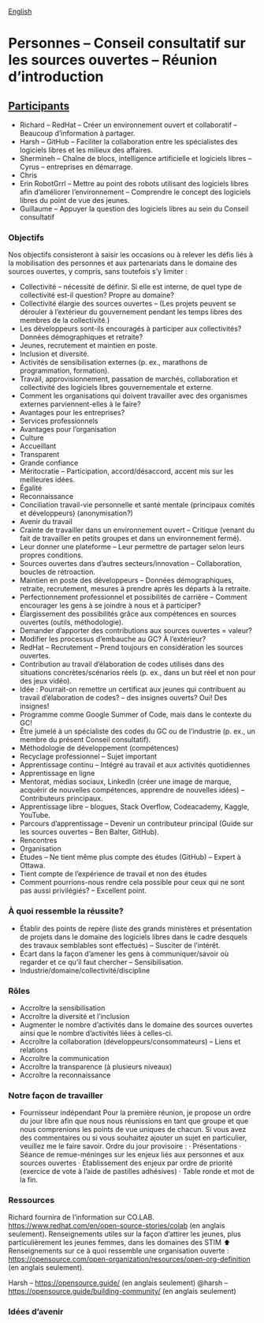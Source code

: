 [English](https://github.com/canada-ca/OS-Advisory_Conseil-SO/blob/master/en/Working_Group_People/2018-05-14.md#people---open-source-advisory-board---introductory-meeting)

# Personnes – Conseil consultatif sur les sources ouvertes – Réunion d’introduction
## [Participants](People.md)
* Richard – RedHat – Créer un environnement ouvert et collaboratif – Beaucoup d’information à partager.
* Harsh – GitHub – Faciliter la collaboration entre les spécialistes des logiciels libres et les milieux des affaires.
* Shermineh – Chaîne de blocs, intelligence artificielle et logiciels libres – Cyrus – entreprises en démarrage.
* Chris
* Erin RobotGrrl – Mettre au point des robots utilisant des logiciels libres afin d’améliorer l’environnement – Comprendre le concept des logiciels libres du point de vue des jeunes.
* Guillaume – Appuyer la question des logiciels libres au sein du Conseil consultatif

### Objectifs

Nos objectifs consisteront à saisir les occasions ou à relever les défis liés à la mobilisation des personnes et aux partenariats dans le domaine des sources ouvertes, y compris, sans toutefois s’y limiter :
* Collectivité – nécessité de définir. Si elle est interne, de quel type de collectivité est-il question? Propre au domaine?
* Collectivité élargie des sources ouvertes – (Les projets peuvent se dérouler à l’extérieur du gouvernement pendant les temps libres des membres de la collectivité.)
* Les développeurs sont-ils encouragés à participer aux collectivités? Données démographiques et retraite?
* Jeunes, recrutement et maintien en poste.
* Inclusion et diversité.
* Activités de sensibilisation externes (p. ex., marathons de programmation, formation).
* Travail, approvisionnement, passation de marchés, collaboration et collectivité des logiciels libres gouvernementale et externe.
* Comment les organisations qui doivent travailler avec des organismes externes parviennent-elles à le faire?
* Avantages pour les entreprises?
* Services professionnels
* Avantages pour l’organisation
* Culture
* Accueillant
* Transparent
* Grande confiance
* Méritocratie – Participation, accord/désaccord, accent mis sur les meilleures idées.
* Égalité
* Reconnaissance
* Conciliation travail-vie personnelle et santé mentale (principaux comités et développeurs) (anonymisation?)
* Avenir du travail
* Crainte de travailler dans un environnement ouvert – Critique (venant du fait de travailler en petits groupes et dans un environnement fermé).
* Leur donner une plateforme – Leur permettre de partager selon leurs propres conditions.
* Sources ouvertes dans d’autres secteurs/innovation – Collaboration, boucles de rétroaction.
* Maintien en poste des développeurs – Données démographiques, retraite, recrutement, mesures à prendre après les départs à la retraite.
* Perfectionnement professionnel et possibilités de carrière – Comment encourager les gens à se joindre à nous et à participer?
* Élargissement des possibilités grâce aux compétences en sources ouvertes (outils, méthodologie).
* Demander d’apporter des contributions aux sources ouvertes = valeur?
* Modifier les processus d’embauche au GC? À l’extérieur?
* RedHat – Recrutement – Prend toujours en considération les sources ouvertes.
* Contribution au travail d’élaboration de codes utilisés dans des situations concrètes/scénarios réels (p. ex., dans un but réel et non pour des jeux vidéo).
* Idée : Pourrait-on remettre un certificat aux jeunes qui contribuent au travail d’élaboration de codes? – des insignes ouverts? Oui! Des insignes! 
* Programme comme Google Summer of Code, mais dans le contexte du GC!
* Être jumelé à un spécialiste des codes du GC ou de l’industrie (p. ex., un membre du présent Conseil consultatif).
* Méthodologie de développement (compétences)
* Recyclage professionnel – Sujet important
* Apprentissage continu – Intégré au travail et aux activités quotidiennes
* Apprentissage en ligne
* Mentorat, médias sociaux, LinkedIn (créer une image de marque, acquérir de nouvelles compétences, apprendre de nouvelles idées) – Contributeurs principaux.
* Apprentissage libre – blogues, Stack Overflow, Codeacademy, Kaggle, YouTube.
* Parcours d’apprentissage – Devenir un contributeur principal (Guide sur les sources ouvertes – Ben Balter, GitHub).
* Rencontres
* Organisation
* Études – Ne tient même plus compte des études (GitHub) – Expert à Ottawa.
* Tient compte de l’expérience de travail et non des études
* Comment pourrions-nous rendre cela possible pour ceux qui ne sont pas aussi privilégiés? – Excellent point.

### À quoi ressemble la réussite?
* Établir des points de repère (liste des grands ministères et présentation de projets dans le domaine des logiciels libres dans le cadre desquels des travaux semblables sont effectués) – Susciter de l’intérêt.
* Écart dans la façon d’amener les gens à communiquer/savoir où regarder et ce qu’il faut chercher – Sensibilisation.
* Industrie/domaine/collectivité/discipline

### Rôles
* Accroître la sensibilisation
* Accroître la diversité et l’inclusion
* Augmenter le nombre d’activités dans le domaine des sources ouvertes ainsi que le nombre d’activités liées à celles-ci.
* Accroître la collaboration (développeurs/consommateurs) – Liens et relations
* Accroître la communication
* Accroître la transparence (à plusieurs niveaux)
* Accroître la reconnaissance

### Notre façon de travailler
* Fournisseur indépendant
Pour la première réunion, je propose un ordre du jour libre afin que nous nous réunissions en tant que groupe et que nous comprenions les points de vue uniques de chacun. Si vous avez des commentaires ou si vous souhaitez ajouter un sujet en particulier, veuillez me le faire savoir. Ordre du jour provisoire : · Présentations · Séance de remue-méninges sur les enjeux liés aux personnes et aux sources ouvertes · Établissement des enjeux par ordre de priorité (exercice de vote à l’aide de pastilles adhésives) · Table ronde et mot de la fin.

### Ressources 

Richard fournira de l’information sur CO.LAB. https://www.redhat.com/en/open-source-stories/colab (en anglais seulement). Renseignements utiles sur la façon d’attirer les jeunes, plus particulièrement les jeunes femmes, dans les domaines des STIM ⬆️ Renseignements sur ce à quoi ressemble une organisation ouverte : https://opensource.com/open-organization/resources/open-org-definition (en anglais seulement).

Harsh – https://opensource.guide/ (en anglais seulement) @harsh – https://opensource.guide/building-community/ (en anglais seulement)

### Idées d’avenir




